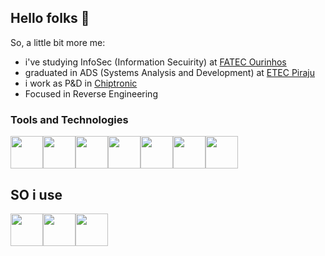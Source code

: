 ## Hello folks 👋
So, a little bit more me:

- i've studying InfoSec (Information Secuirity) at <a href="https://www.fatecourinhos.edu.br/">FATEC Ourinhos<a/>
- graduated in ADS (Systems Analysis and Development) at <a href="https://etecpiraju.cps.sp.gov.br/">ETEC Piraju<a/>
- i work as P&D in <a href="https://github.com/ChiptronicCrypt">Chiptronic<a/>
- Focused in Reverse Engineering

### Tools and Technologies
<img src="https://img.icons8.com/?size=100&id=shQTXiDQiQVR&format=png&color=000000" type="ico" height="52px"><img src="https://img.icons8.com/?size=100&id=40669&format=png&color=000000" type="ico" height="52px"><img src="https://github.com/user-attachments/assets/fca6e264-a6ae-4581-90d4-dbf778e6c4c0" type="img" height="52px"><img src="https://github.com/user-attachments/assets/0df374a3-aae2-44cb-8267-e10167565a07" type="img" height="52px"><img src="https://github.com/user-attachments/assets/740041bc-a92b-49d2-9793-f56737ecc6b6" type="img" height="52px"><img src="https://img.icons8.com/?size=100&id=y7WGoWNuIWac&format=png&color=000000" type="ico" height="52px"><img src="https://github.com/user-attachments/assets/e621e30e-bd71-42a3-b473-d6f40f65a3e4" type="img" height="52px">

## SO i use
<img src="https://img.icons8.com/?size=100&id=108792&format=png&color=000000" type="ico" height="52px"><img src="https://github.com/user-attachments/assets/ef3fe4dd-251e-4755-b6a3-09b9eac684ae" type="ico" height="52px"><img src="https://github.com/user-attachments/assets/0c223d19-1ffb-4313-ab08-a9505d002e74" type="ico" height="52px">
